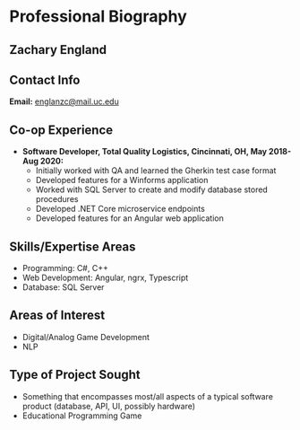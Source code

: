 # Professional Biography

## Zachary England

## Contact Info

**Email:** englanzc@mail.uc.edu

## Co-op Experience

* **Software Developer, Total Quality Logistics, Cincinnati, OH, May 2018-Aug 2020:**
	* Initially worked with QA and learned the Gherkin test case format
	* Developed features for a Winforms application
	* Worked with SQL Server to create and modify database stored procedures
	* Developed .NET Core microservice endpoints
	* Developed features for an Angular web application

## Skills/Expertise Areas

* Programming: C#, C++
* Web Development: Angular, ngrx, Typescript
* Database: SQL Server

## Areas of Interest

* Digital/Analog Game Development
* NLP

## Type of Project Sought

* Something that encompasses most/all aspects of a typical software product (database, API, UI, possibly hardware)
* Educational Programming Game
